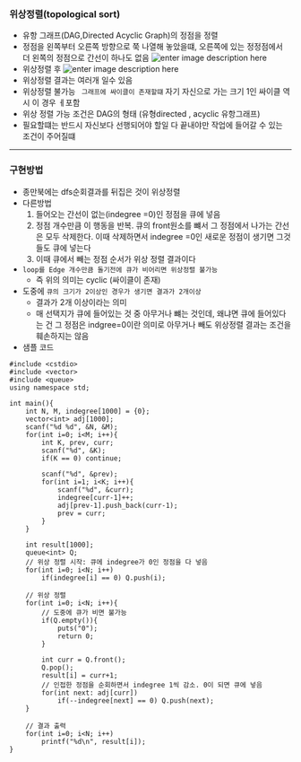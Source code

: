 ﻿### 위상정렬(topological sort)
- 유항 그래프(DAG,Directed Acyclic Graph)의 정점을 정렬
- 정점을 왼쪽부터 오른쪽 방향으로 쭉 나열해 놓았을떄, 오른쪽에 있는 정정점에서 더 왼쪽의 정점으로 간선이 하나도 없음
![enter image description here](http://postfiles9.naver.net/20160830_216/kks227_1472490641094kuBx3_PNG/1.png?type=w3)
- 위상정렬 후 
![enter image description here](http://postfiles7.naver.net/20160830_134/kks227_1472490641376hrX1i_PNG/2.png?type=w3)
- 위상정렬 결과는 여러개 일수 있음
- 위상정렬 불가능 ``` 그래프에 싸이클이 존재할떄``` 자기 자신으로 가는 크기 1인 싸이클 역시 이 경우 ㅔ포함
- 위상 정렬 가능 조건은 DAG의 형태 (유형directed , acyclic 유항그래프)
- 필요할떄는 반드시 자신보다 선행되어야 할일 다 끝내야만 작업에 들어갈 수 있는 조건이 주어질떄
---
### 구현방법
- 종만북에는 dfs순회결과를 뒤집은 것이 위상정렬
- 다른방법
	1. 들어오는 간선이 없는(indegree =0)인 정점을 큐에 넣음
	2. 정점 개수만큼 이 행동을 반복. 큐의 front원소를 뺴서 그 정점에서 나가는 간선은 모두 삭제한다. 이때 삭제하면서 indegree =0인 새로운 정점이 생기면 그것들도 큐에 넣는다
	3. 이때 큐에서 빼는 정점 순서가 위상 정렬 결과이다
- ```loop를 Edge 개수만큼 돌기전에 큐가 비어리면 위상정렬 불가능```
	- 즉 위의 의미는 cyclic (싸이클이 존재)
- 도중에 ```큐의 크기가 2이상인 경우가 생기면 결과가 2개이상```
	- 결과가 2개 이상이라는 의미
	-  매 선택지가 큐에 들어있는 것 중 아무거나 뺴는 것인데, 왜냐면 큐에 들어있다는 건 그 정점은 indgree=0이란 의미로 아무거나 빼도 위상정렬 결과는 조건을 훼손하지는 않음
- 샘플 코드
```
#include <cstdio>
#include <vector>
#include <queue>
using namespace std;
 
int main(){
    int N, M, indegree[1000] = {0};
    vector<int> adj[1000];
    scanf("%d %d", &N, &M);
    for(int i=0; i<M; i++){
        int K, prev, curr;
        scanf("%d", &K);
        if(K == 0) continue;
 
        scanf("%d", &prev);
        for(int i=1; i<K; i++){
            scanf("%d", &curr);
            indegree[curr-1]++;
            adj[prev-1].push_back(curr-1);
            prev = curr;
        }
    }
 
    int result[1000];
    queue<int> Q;
    // 위상 정렬 시작: 큐에 indegree가 0인 정점을 다 넣음
    for(int i=0; i<N; i++)
        if(indegree[i] == 0) Q.push(i);
 
    // 위상 정렬
    for(int i=0; i<N; i++){
        // 도중에 큐가 비면 불가능
        if(Q.empty()){
            puts("0");
            return 0;
        }
 
        int curr = Q.front();
        Q.pop();
        result[i] = curr+1;
        // 인접한 정점을 순회하면서 indegree 1씩 감소. 0이 되면 큐에 넣음
        for(int next: adj[curr])
            if(--indegree[next] == 0) Q.push(next);
    }
 
    // 결과 출력
    for(int i=0; i<N; i++)
        printf("%d\n", result[i]);
}
```
